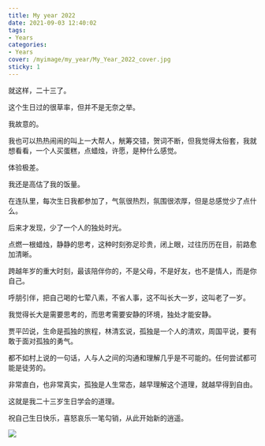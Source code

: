 ```yaml
---
title: My year 2022
date: 2021-09-03 12:40:02
tags:
- Years
categories: 
- Years
cover: /myimage/my_year/My_Year_2022_cover.jpg
sticky: 1
---
```


就这样，二十三了。

这个生日过的很草率，但并不是无奈之举。

我故意的。

我也可以热热闹闹的叫上一大帮人，觥筹交错，贺词不断，但我觉得太俗套，我就想看看，一个人买蛋糕，点蜡烛，许愿，是种什么感觉。

体验极差。

我还是高估了我的饭量。

在连队里，每次生日我都参加了，气氛很热烈，氛围很浓厚，但是总感觉少了点什么。

后来才发现，少了一个人的独处时光。

点燃一根蜡烛，静静的思考，这种时刻弥足珍贵，闭上眼，过往历历在目，前路愈加清晰。

跨越年岁的重大时刻，最该陪伴你的，不是父母，不是好友，也不是情人，而是你自己。

呼朋引伴，把自己喝的七荤八素，不省人事，这不叫长大一岁，这叫老了一岁。

我觉得长大是需要思考的，而思考需要安静的环境，独处才能安静。

贾平凹说，生命是孤独的旅程，林清玄说，孤独是一个人的清欢，周国平说，要有敢于面对孤独的勇气。

都不如村上说的一句话，人与人之间的沟通和理解几乎是不可能的。任何尝试都可能是徒劳的。

非常直白，也非常真实，孤独是人生常态，越早理解这个道理，就越早得到自由。

这就是我二十三岁生日学会的道理。

祝自己生日快乐，喜怒哀乐一笔勾销，从此开始新的逍遥。

![](https://s2.loli.net/2022/05/29/V23ceFhztY6Njg8.jpg)